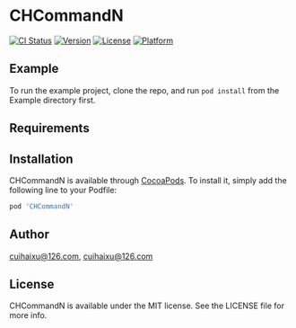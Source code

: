 # CHCommandN

[![CI Status](https://img.shields.io/travis/cuihaixu@126.com/CHCommandN.svg?style=flat)](https://travis-ci.org/cuihaixu@126.com/CHCommandN)
[![Version](https://img.shields.io/cocoapods/v/CHCommandN.svg?style=flat)](https://cocoapods.org/pods/CHCommandN)
[![License](https://img.shields.io/cocoapods/l/CHCommandN.svg?style=flat)](https://cocoapods.org/pods/CHCommandN)
[![Platform](https://img.shields.io/cocoapods/p/CHCommandN.svg?style=flat)](https://cocoapods.org/pods/CHCommandN)

## Example

To run the example project, clone the repo, and run `pod install` from the Example directory first.

## Requirements

## Installation

CHCommandN is available through [CocoaPods](https://cocoapods.org). To install
it, simply add the following line to your Podfile:

```ruby
pod 'CHCommandN'
```

## Author

cuihaixu@126.com, cuihaixu@126.com

## License

CHCommandN is available under the MIT license. See the LICENSE file for more info.
